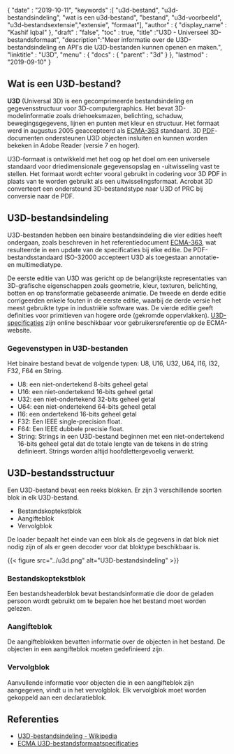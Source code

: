 {
  "date" : "2019-10-11",
  "keywords" :[ "u3d-bestand", "u3d-bestandsindeling", "wat is een u3d-bestand", "bestand", "u3d-voorbeeld", "u3d-bestandsextensie","extensie", "formaat"],
  "author" : {
    "display_name" : "Kashif Iqbal"
},
  "draft" : "false",
  "toc" : true,
  "title" :"U3D - Universeel 3D-bestandsformaat",
  "description":"Meer informatie over de U3D-bestandsindeling en API's die U3D-bestanden kunnen openen en maken.",
  "linktitle" : "U3D",
  "menu" : {
    "docs" : {
      "parent" : "3d"
}
},
  "lastmod" : "2019-09-10"
}

## Wat is een U3D-bestand?

**U3D** (Universal 3D) is een gecomprimeerde bestandsindeling en gegevensstructuur voor 3D-computergraphics. Het bevat 3D-modelinformatie zoals driehoeksmazen, belichting, schaduw, bewegingsgegevens, lijnen en punten met kleur en structuur. Het formaat werd in augustus 2005 geaccepteerd als [ECMA-363](https://www.ecma-international.org/publications-and-standards/standards/ecma-363/) standaard. 3D [PDF](/nl/pdf/)-documenten ondersteunen U3D objecten insluiten en kunnen worden bekeken in Adobe Reader (versie 7 en hoger).

U3D-formaat is ontwikkeld met het oog op het doel om een universele standaard voor driedimensionale gegevensopslag en -uitwisseling vast te stellen. Het formaat wordt echter vooral gebruikt in codering voor 3D PDF in plaats van te worden gebruikt als een uitwisselingsformaat. Acrobat 3D converteert een ondersteund 3D-bestandstype naar U3D of PRC bij conversie naar de PDF.

## U3D-bestandsindeling

U3D-bestanden hebben een binaire bestandsindeling die vier edities heeft ondergaan, zoals beschreven in het referentiedocument [ECMA-363](https://www.ecma-international.org/publications-and-standards/standards/ecma-363/), wat resulteerde in een update van de specificaties bij elke editie. De PDF-bestandsstandaard ISO-32000 accepteert U3D als toegestaan annotatie- en multimediatype.

De eerste editie van U3D was gericht op de belangrijkste representaties van 3D-grafische eigenschappen zoals geometrie, kleur, texturen, belichting, botten en op transformatie gebaseerde animatie. De tweede en derde editie corrigeerden enkele fouten in de eerste editie, waarbij de derde versie het meest gebruikte type in industriële software was. De vierde editie geeft definities voor primitieven van hogere orde (gekromde oppervlakken). [U3D-specificaties](https://www.ecma-international.org/publications-and-standards/standards/ecma-363/) zijn online beschikbaar voor gebruikersreferentie op de ECMA-website.

### Gegevenstypen in U3D-bestanden

Het binaire bestand bevat de volgende typen: U8, U16, U32, U64, I16, I32, F32, F64 en String.

* U8: een niet-ondertekend 8-bits geheel getal
* U16: een niet-ondertekend 16-bits geheel getal
* U32: een niet-ondertekend 32-bits geheel getal
* U64: een niet-ondertekend 64-bits geheel getal
* I16: een ondertekend 16-bits geheel getal
* F32: Een IEEE single-precision float.
* F64: Een IEEE dubbele precisie float.
* String: Strings in een U3D-bestand beginnen met een niet-ondertekend 16-bits geheel getal dat de totale lengte van de tekens in de string definieert. Strings worden altijd hoofdlettergevoelig verwerkt.

## U3D-bestandsstructuur

Een U3D-bestand bevat een reeks blokken. Er zijn 3 verschillende soorten blok in elk U3D-bestand.

* Bestandskoptekstblok
* Aangifteblok
* Vervolgblok

De loader bepaalt het einde van een blok als de gegevens in dat blok niet nodig zijn of als er geen decoder voor dat bloktype beschikbaar is.

{{< figure src="../u3d.png" alt="U3D-bestandsindeling" >}}

### Bestandskoptekstblok
Een bestandsheaderblok bevat bestandsinformatie die door de geladen persoon wordt gebruikt om te bepalen hoe het bestand moet worden gelezen.

### Aangifteblok

De aangifteblokken bevatten informatie over de objecten in het bestand. De objecten in een aangifteblok moeten gedefinieerd zijn.

### Vervolgblok

Aanvullende informatie voor objecten die in een aangifteblok zijn aangegeven, vindt u in het vervolgblok. Elk vervolgblok moet worden gekoppeld aan een declaratieblok.


## Referenties ##

* [U3D-bestandsindeling - Wikipedia](https://en.wikipedia.org/wiki/Universal_3D)
* [ECMA U3D-bestandsformaatspecificaties](https://www.ecma-international.org/publications/standards/Ecma-363.htm)

